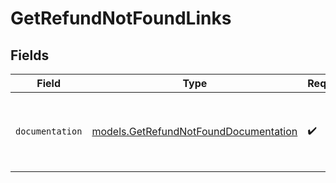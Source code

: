 # GetRefundNotFoundLinks


## Fields

| Field                                                                                | Type                                                                                 | Required                                                                             | Description                                                                          |
| ------------------------------------------------------------------------------------ | ------------------------------------------------------------------------------------ | ------------------------------------------------------------------------------------ | ------------------------------------------------------------------------------------ |
| `documentation`                                                                      | [models.GetRefundNotFoundDocumentation](../models/getrefundnotfounddocumentation.md) | :heavy_check_mark:                                                                   | The URL to the generic Mollie API error handling guide.                              |